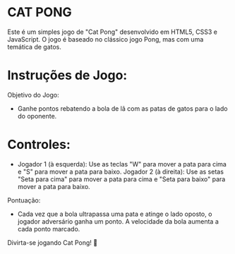# CAT PONG

Este é um simples jogo de "Cat Pong" desenvolvido em HTML5, CSS3 e JavaScript. O jogo é baseado no clássico jogo Pong, mas com uma temática de gatos.

# Instruções de Jogo:

Objetivo do Jogo:

- Ganhe pontos rebatendo a bola de lã com as patas de gatos para o lado do oponente.

# Controles:

- Jogador 1 (à esquerda): Use as teclas "W" para mover a pata para cima e "S" para mover a pata para baixo.
Jogador 2 (à direita): Use as setas "Seta para cima" para mover a pata para cima e "Seta para baixo" para mover a pata para baixo.

Pontuação:

- Cada vez que a bola ultrapassa uma pata e atinge o lado oposto, o jogador adversário ganha um ponto.
A velocidade da bola aumenta a cada ponto marcado.

Divirta-se jogando Cat Pong! 🐾
